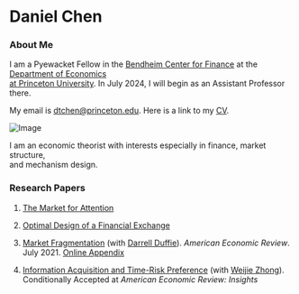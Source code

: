 # Daniel Chen
### About Me

I am a Pyewacket Fellow in the [Bendheim Center for Finance](https://bcf.princeton.edu) at the [Department of Economics   
at Princeton University](https://economics.princeton.edu). 
In July 2024, I will begin as an Assistant Professor there. 


My email is dtchen@princeton.edu. Here is a link to my [CV](CVNov2023.pdf).


![Image](https://dtc1995.github.io/danielchenpic.png)

I am an economic theorist with interests especially in finance, market structure,  
and mechanism design. 

### Research Papers
1. [The Market for Attention](https://drive.google.com/file/d/1YoCzMuIaR2naM2aVnnUn0tgTJziF_NZq/view?usp=share_link) 

2.  [Optimal Design of a Financial Exchange](https://drive.google.com/file/d/12KpGxa75Cymr4NHG5jI30metR2z0X1dF/view?usp=share_link) 
  

3.  [Market Fragmentation](https://www.gsb.stanford.edu/sites/default/files/paper-or-publication/aer.marketfrag.pdf) (with [Darrell Duffie](https://www.darrellduffie.com)). *American Economic Review*. July 2021. [Online Appendix](https://dtc1995.github.io/ChenDuffieOnlineAppendixFeb2021.pdf)  
 

4.  [Information Acquisition and Time-Risk Preference](https://dtc1995.github.io/infotimeriskApr.pdf) (with [Weijie Zhong](https://www.gsb.stanford.edu/faculty-research/faculty/weijie-zhong)). Conditionally Accepted at *American Economic Review: Insights*
 




